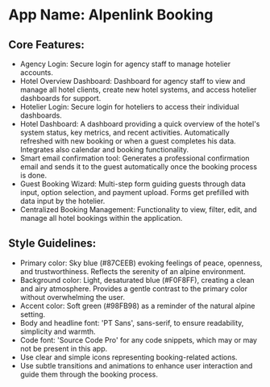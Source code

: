 # **App Name**: Alpenlink Booking

## Core Features:

- Agency Login: Secure login for agency staff to manage hotelier accounts.
- Hotel Overview Dashboard: Dashboard for agency staff to view and manage all hotel clients, create new hotel systems, and access hotelier dashboards for support.
- Hotelier Login: Secure login for hoteliers to access their individual dashboards.
- Hotel Dashboard: A dashboard providing a quick overview of the hotel's system status, key metrics, and recent activities. Automatically refreshed with new booking or when a guest completes his data. Integrates also calendar and booking functionality.
- Smart email confirmation tool: Generates a professional confirmation email and sends it to the guest automatically once the booking process is done.
- Guest Booking Wizard: Multi-step form guiding guests through data input, option selection, and payment upload. Forms get prefilled with data input by the hotelier.
- Centralized Booking Management: Functionality to view, filter, edit, and manage all hotel bookings within the application.

## Style Guidelines:

- Primary color: Sky blue (#87CEEB) evoking feelings of peace, openness, and trustworthiness. Reflects the serenity of an alpine environment.
- Background color: Light, desaturated blue (#F0F8FF), creating a clean and airy atmosphere. Provides a gentle contrast to the primary color without overwhelming the user.
- Accent color: Soft green (#98FB98) as a reminder of the natural alpine setting.
- Body and headline font: 'PT Sans', sans-serif, to ensure readability, simplicity and warmth.
- Code font: 'Source Code Pro' for any code snippets, which may or may not be present in this app.
- Use clear and simple icons representing booking-related actions.
- Use subtle transitions and animations to enhance user interaction and guide them through the booking process.